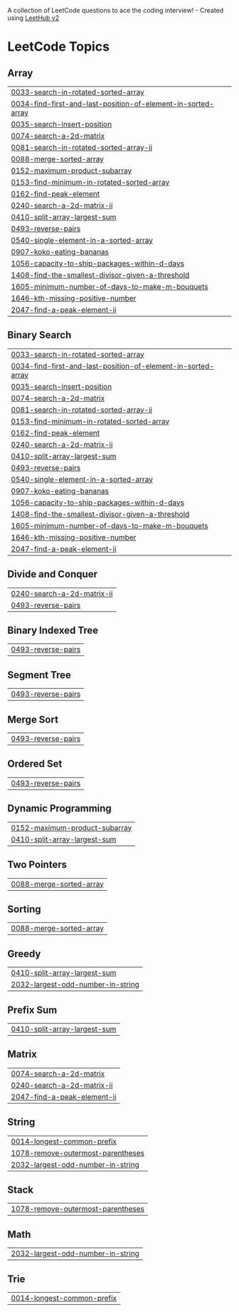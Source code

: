 A collection of LeetCode questions to ace the coding interview! - Created using [LeetHub v2](https://github.com/arunbhardwaj/LeetHub-2.0)
<!---LeetCode Topics Start-->
# LeetCode Topics
## Array
|  |
| ------- |
| [0033-search-in-rotated-sorted-array](https://github.com/Roshni-seth/Leetcode/tree/master/0033-search-in-rotated-sorted-array) |
| [0034-find-first-and-last-position-of-element-in-sorted-array](https://github.com/Roshni-seth/Leetcode/tree/master/0034-find-first-and-last-position-of-element-in-sorted-array) |
| [0035-search-insert-position](https://github.com/Roshni-seth/Leetcode/tree/master/0035-search-insert-position) |
| [0074-search-a-2d-matrix](https://github.com/Roshni-seth/Leetcode/tree/master/0074-search-a-2d-matrix) |
| [0081-search-in-rotated-sorted-array-ii](https://github.com/Roshni-seth/Leetcode/tree/master/0081-search-in-rotated-sorted-array-ii) |
| [0088-merge-sorted-array](https://github.com/Roshni-seth/Leetcode/tree/master/0088-merge-sorted-array) |
| [0152-maximum-product-subarray](https://github.com/Roshni-seth/Leetcode/tree/master/0152-maximum-product-subarray) |
| [0153-find-minimum-in-rotated-sorted-array](https://github.com/Roshni-seth/Leetcode/tree/master/0153-find-minimum-in-rotated-sorted-array) |
| [0162-find-peak-element](https://github.com/Roshni-seth/Leetcode/tree/master/0162-find-peak-element) |
| [0240-search-a-2d-matrix-ii](https://github.com/Roshni-seth/Leetcode/tree/master/0240-search-a-2d-matrix-ii) |
| [0410-split-array-largest-sum](https://github.com/Roshni-seth/Leetcode/tree/master/0410-split-array-largest-sum) |
| [0493-reverse-pairs](https://github.com/Roshni-seth/Leetcode/tree/master/0493-reverse-pairs) |
| [0540-single-element-in-a-sorted-array](https://github.com/Roshni-seth/Leetcode/tree/master/0540-single-element-in-a-sorted-array) |
| [0907-koko-eating-bananas](https://github.com/Roshni-seth/Leetcode/tree/master/0907-koko-eating-bananas) |
| [1056-capacity-to-ship-packages-within-d-days](https://github.com/Roshni-seth/Leetcode/tree/master/1056-capacity-to-ship-packages-within-d-days) |
| [1408-find-the-smallest-divisor-given-a-threshold](https://github.com/Roshni-seth/Leetcode/tree/master/1408-find-the-smallest-divisor-given-a-threshold) |
| [1605-minimum-number-of-days-to-make-m-bouquets](https://github.com/Roshni-seth/Leetcode/tree/master/1605-minimum-number-of-days-to-make-m-bouquets) |
| [1646-kth-missing-positive-number](https://github.com/Roshni-seth/Leetcode/tree/master/1646-kth-missing-positive-number) |
| [2047-find-a-peak-element-ii](https://github.com/Roshni-seth/Leetcode/tree/master/2047-find-a-peak-element-ii) |
## Binary Search
|  |
| ------- |
| [0033-search-in-rotated-sorted-array](https://github.com/Roshni-seth/Leetcode/tree/master/0033-search-in-rotated-sorted-array) |
| [0034-find-first-and-last-position-of-element-in-sorted-array](https://github.com/Roshni-seth/Leetcode/tree/master/0034-find-first-and-last-position-of-element-in-sorted-array) |
| [0035-search-insert-position](https://github.com/Roshni-seth/Leetcode/tree/master/0035-search-insert-position) |
| [0074-search-a-2d-matrix](https://github.com/Roshni-seth/Leetcode/tree/master/0074-search-a-2d-matrix) |
| [0081-search-in-rotated-sorted-array-ii](https://github.com/Roshni-seth/Leetcode/tree/master/0081-search-in-rotated-sorted-array-ii) |
| [0153-find-minimum-in-rotated-sorted-array](https://github.com/Roshni-seth/Leetcode/tree/master/0153-find-minimum-in-rotated-sorted-array) |
| [0162-find-peak-element](https://github.com/Roshni-seth/Leetcode/tree/master/0162-find-peak-element) |
| [0240-search-a-2d-matrix-ii](https://github.com/Roshni-seth/Leetcode/tree/master/0240-search-a-2d-matrix-ii) |
| [0410-split-array-largest-sum](https://github.com/Roshni-seth/Leetcode/tree/master/0410-split-array-largest-sum) |
| [0493-reverse-pairs](https://github.com/Roshni-seth/Leetcode/tree/master/0493-reverse-pairs) |
| [0540-single-element-in-a-sorted-array](https://github.com/Roshni-seth/Leetcode/tree/master/0540-single-element-in-a-sorted-array) |
| [0907-koko-eating-bananas](https://github.com/Roshni-seth/Leetcode/tree/master/0907-koko-eating-bananas) |
| [1056-capacity-to-ship-packages-within-d-days](https://github.com/Roshni-seth/Leetcode/tree/master/1056-capacity-to-ship-packages-within-d-days) |
| [1408-find-the-smallest-divisor-given-a-threshold](https://github.com/Roshni-seth/Leetcode/tree/master/1408-find-the-smallest-divisor-given-a-threshold) |
| [1605-minimum-number-of-days-to-make-m-bouquets](https://github.com/Roshni-seth/Leetcode/tree/master/1605-minimum-number-of-days-to-make-m-bouquets) |
| [1646-kth-missing-positive-number](https://github.com/Roshni-seth/Leetcode/tree/master/1646-kth-missing-positive-number) |
| [2047-find-a-peak-element-ii](https://github.com/Roshni-seth/Leetcode/tree/master/2047-find-a-peak-element-ii) |
## Divide and Conquer
|  |
| ------- |
| [0240-search-a-2d-matrix-ii](https://github.com/Roshni-seth/Leetcode/tree/master/0240-search-a-2d-matrix-ii) |
| [0493-reverse-pairs](https://github.com/Roshni-seth/Leetcode/tree/master/0493-reverse-pairs) |
## Binary Indexed Tree
|  |
| ------- |
| [0493-reverse-pairs](https://github.com/Roshni-seth/Leetcode/tree/master/0493-reverse-pairs) |
## Segment Tree
|  |
| ------- |
| [0493-reverse-pairs](https://github.com/Roshni-seth/Leetcode/tree/master/0493-reverse-pairs) |
## Merge Sort
|  |
| ------- |
| [0493-reverse-pairs](https://github.com/Roshni-seth/Leetcode/tree/master/0493-reverse-pairs) |
## Ordered Set
|  |
| ------- |
| [0493-reverse-pairs](https://github.com/Roshni-seth/Leetcode/tree/master/0493-reverse-pairs) |
## Dynamic Programming
|  |
| ------- |
| [0152-maximum-product-subarray](https://github.com/Roshni-seth/Leetcode/tree/master/0152-maximum-product-subarray) |
| [0410-split-array-largest-sum](https://github.com/Roshni-seth/Leetcode/tree/master/0410-split-array-largest-sum) |
## Two Pointers
|  |
| ------- |
| [0088-merge-sorted-array](https://github.com/Roshni-seth/Leetcode/tree/master/0088-merge-sorted-array) |
## Sorting
|  |
| ------- |
| [0088-merge-sorted-array](https://github.com/Roshni-seth/Leetcode/tree/master/0088-merge-sorted-array) |
## Greedy
|  |
| ------- |
| [0410-split-array-largest-sum](https://github.com/Roshni-seth/Leetcode/tree/master/0410-split-array-largest-sum) |
| [2032-largest-odd-number-in-string](https://github.com/Roshni-seth/Leetcode/tree/master/2032-largest-odd-number-in-string) |
## Prefix Sum
|  |
| ------- |
| [0410-split-array-largest-sum](https://github.com/Roshni-seth/Leetcode/tree/master/0410-split-array-largest-sum) |
## Matrix
|  |
| ------- |
| [0074-search-a-2d-matrix](https://github.com/Roshni-seth/Leetcode/tree/master/0074-search-a-2d-matrix) |
| [0240-search-a-2d-matrix-ii](https://github.com/Roshni-seth/Leetcode/tree/master/0240-search-a-2d-matrix-ii) |
| [2047-find-a-peak-element-ii](https://github.com/Roshni-seth/Leetcode/tree/master/2047-find-a-peak-element-ii) |
## String
|  |
| ------- |
| [0014-longest-common-prefix](https://github.com/Roshni-seth/Leetcode/tree/master/0014-longest-common-prefix) |
| [1078-remove-outermost-parentheses](https://github.com/Roshni-seth/Leetcode/tree/master/1078-remove-outermost-parentheses) |
| [2032-largest-odd-number-in-string](https://github.com/Roshni-seth/Leetcode/tree/master/2032-largest-odd-number-in-string) |
## Stack
|  |
| ------- |
| [1078-remove-outermost-parentheses](https://github.com/Roshni-seth/Leetcode/tree/master/1078-remove-outermost-parentheses) |
## Math
|  |
| ------- |
| [2032-largest-odd-number-in-string](https://github.com/Roshni-seth/Leetcode/tree/master/2032-largest-odd-number-in-string) |
## Trie
|  |
| ------- |
| [0014-longest-common-prefix](https://github.com/Roshni-seth/Leetcode/tree/master/0014-longest-common-prefix) |
<!---LeetCode Topics End-->